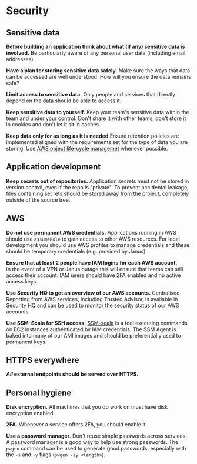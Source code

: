 # Security

## Sensitive data

**Before building an application think about what (if any) sensitive
data is involved.** Be particularly aware of any personal user data
(including email addresses).

**Have a plan for storing sensitive data safely.** Make sure the ways
that data can be accessed are well understood. How will you ensure the
data remains safe?

**Limit access to sensitive data.** Only people and services that
directly depend on the data should be able to access it.

**Keep sensitive data to yourself.** Keep your team's sensitive data
within the team and under your control. Don't share it with other
teams, don't store it in cookies and don't let it sit in caches.

**Keep data only for as long as it is needed** Ensure retention policies are implemented aligned with the requirements set for the type of data you are storing. Use [AWS object life-cycle managemet](https://docs.aws.amazon.com/AmazonS3/latest/dev/object-lifecycle-mgmt.html) whenever possible.

## Application development

**Keep secrets out of repositories.** Application secrets must not be
stored in version control, even if the repo is "private". To prevent
accidental leakage, files containing secrets should be stored away
from the project, completely outside of the source tree.

## AWS

**Do not use permanent AWS credentials.** Applications running in AWS
should use `assumeRole` to gain access to other AWS resources. For
local development you should use AWS profiles to manage credentials
and these should be temporary credentials (e.g. provided by Janus).

**Ensure that at least 2 people have IAM logins for each AWS account.**  
In the event of a VPN or Janus outage this will ensure that teams can
still access their account. IAM users should have 2FA enabled and no
active access keys.

**Use Security HQ to get an overview of our AWS accounts.**
Centralised Reporting from AWS services, including Trusted Advisor, is
available in [Security HQ](https://security-hq.gutools.co.uk) and can be
used to monitor the security status of our AWS accounts.

**Use SSM-Scala for SSH access.**
[SSM-scala](https://github.com/guardian/ssm-scala#ssm-scala) is a tool
executing commands on EC2 instances authenticated by IAM credentials.
The SSM Agent is baked into many of our AMI images and should be
preferentially used to permanent keys.

## HTTPS everywhere

**_All_ external endpoints should be served over HTTPS.**

## Personal hygiene

**Disk encryption.** All machines that you do work on must have disk
encryption enabled.

**2FA.** Whenever a service offers 2FA, you should enable it.

**Use a password manager**. Don't reuse simple passwords across
services. A password manager is a good way to help use strong
passwords. The `pwgen` command can be used to generate good passwords,
especially with the `-s` and `-y` flags (`pwgen -sy <length>`).
